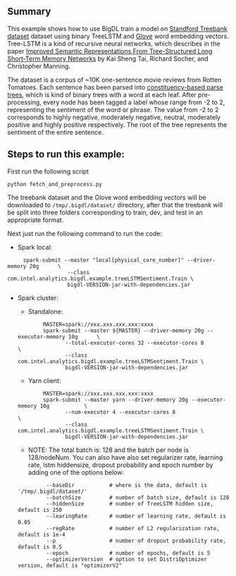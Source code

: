 ## Summary
This example shows how to use BigDL train a model on [Standford Treebank
dataset](https://nlp.stanford.edu/sentiment/index.html) dataset using binary TreeLSTM and [Glove](https://nlp.stanford.edu/projects/glove/)
word embedding vectors.   Tree-LSTM is a kind of recursive neural networks, which describes in the paper 
[Improved Semantic Representations From Tree-Structured Long Short-Term Memory Networks](https://arxiv.org/abs/1503.00075)
 by Kai Sheng Tai, Richard Socher, and Christopher Manning.

The dataset is a corpus of ~10K one-sentence movie reviews from Rotten Tomatoes. Each sentence has been parsed into
[constituency-based parse trees](https://en.wikipedia.org/wiki/Parse_tree#Constituency-based_parse_trees), which is
kind of binary trees with a word at each leaf. After pre-processing, every node has been tagged a label whose range from -2 to 2, representing 
the sentiment of the word or phrase. The value from -2 to 2 corresponds to highly negative, moderately negative, neutral, moderately positive and
highly positive respectively. The root of the tree represents the sentiment of the entire sentence.

## Steps to run this example:
First run the following script

```{r, engine='sh'}
python fetch_and_preprocess.py
```

The treebank dataset and the Glove word embedding vectors will be downloaded to
`/tmp/.bigdl/dataset/` directory, after that the treebank will be split into three folders
corresponding to train, dev, and test in an appropriate format.

Next just run the following command to run the code:

* Spark local:

```{r, engine='sh'}
     spark-submit --master "local[physical_core_number]" --driver-memory 20g      \
                   --class com.intel.analytics.bigdl.example.treeLSTMSentiment.Train \
                   bigdl-VERSION-jar-with-dependencies.jar
```

* Spark cluster:
    * Standalone:
      
    ```{r, engine='sh'}
            MASTER=spark://xxx.xxx.xxx.xxx:xxxx
            spark-submit --master ${MASTER} --driver-memory 20g --executor-memory 10g      \
                   --total-executor-cores 32 --executor-cores 8                      \
                   --class com.intel.analytics.bigdl.example.treeLSTMSentiment.Train \
                   bigdl-VERSION-jar-with-dependencies.jar
    ```
        
    * Yarn client:
        
    ```{r, engine='sh'}
            MASTER=spark://xxx.xxx.xxx.xxx:xxxx
            spark-submit --master yarn --driver-memory 20g --executor-memory 10g           \
                   --num-executor 4 --executor-cores 8                               \
                   --class com.intel.analytics.bigdl.example.treeLSTMSentiment.Train \
                   bigdl-VERSION-jar-with-dependencies.jar
    ```
      
    * NOTE: The total batch is: 128 and the batch per node is 128/nodeNum.
            You can also have also set regularizer rate, learning rate, lstm hiddensize,
            dropout probability and epoch number by adding one of the options below:          

    ```{r, engine='sh'}
             --baseDir           # where is the data, default is '/tmp/.bigdl/dataset/'
             --batchSize         # number of batch size, default is 128             
             --hiddenSize        # number of TreeLSTM hidden size, default is 250
             --learingRate       # number of learning rate, default is 0.05
             --regRate           # number of L2 regularization rate, default is 1e-4
             --p                 # number of dropout probability rate, default is 0.5
             --epoch             # number of epochs, default is 5
             --optimizerVersion  # option to set DistriOptimizer version, default is "optimizerV2"
    ```

